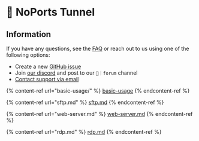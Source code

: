 # 🔗 NoPorts Tunnel

## Information

If you have any questions, see the [FAQ](../ssh-no-ports/faq.md) or reach out to us using one of the following options:

* Create a new [GitHub issue](https://github.com/atsign-foundation/noports/issues/new/choose)
* Join [our discord](https://discord.atsign.com) and post to our `📑｜forum` channel
* [Contact support via email](mailto:support@noports.com)

{% content-ref url="basic-usage/" %}
[basic-usage](basic-usage/)
{% endcontent-ref %}

{% content-ref url="sftp.md" %}
[sftp.md](sftp.md)
{% endcontent-ref %}

{% content-ref url="web-server.md" %}
[web-server.md](web-server.md)
{% endcontent-ref %}

{% content-ref url="rdp.md" %}
[rdp.md](rdp.md)
{% endcontent-ref %}
